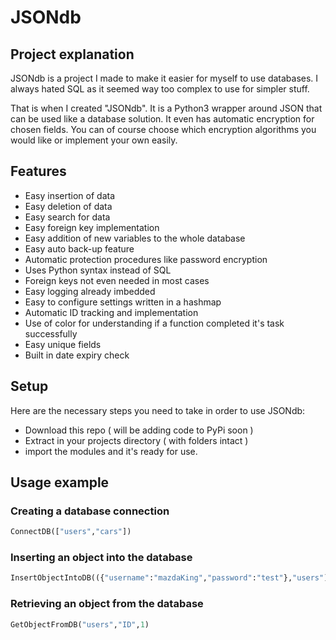 # JSONdb

## Project explanation

JSONdb is a project I made to make it easier for myself to use databases. I always hated SQL as it seemed way too complex to use for simpler stuff.

That is when I created "JSONdb". It is a Python3 wrapper around JSON that can be used like a database solution. It even has automatic encryption for chosen fields. You can of course choose which encryption algorithms you would like or implement your own easily.

## Features

- Easy insertion of data
- Easy deletion of data
- Easy search for data
- Easy foreign key implementation
- Easy addition of new variables to the whole database
- Easy auto back-up feature
- Automatic protection procedures like password encryption
- Uses Python syntax instead of SQL
- Foreign keys not even needed in most cases
- Easy logging already imbedded
- Easy to configure settings written in a hashmap
- Automatic ID tracking and implementation
- Use of color for understanding if a function completed it's task successfully
- Easy unique fields
- Built in date expiry check

## Setup

Here are the necessary steps you need to take in order to use JSONdb:

- Download this repo ( will be adding code to PyPi soon )
- Extract in your projects directory ( with folders intact )
- import the modules and it's ready for use.

## Usage example

### Creating a database connection
```Python
ConnectDB(["users","cars"])
```
### Inserting an object into the database
```Python
InsertObjectIntoDB(({"username":"mazdaKing","password":"test"},"users"))
```
### Retrieving an object from the database
```Python
GetObjectFromDB("users","ID",1)
```
